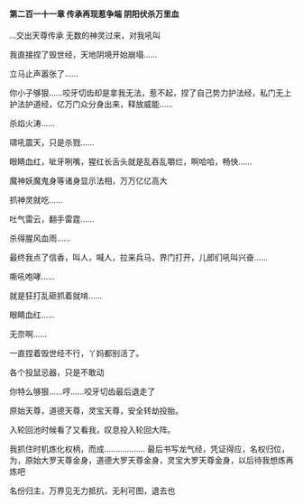 #### 第二百一十一章 传承再现惹争端 阴阳伏杀万里血


…交出天尊传承
无数的神灵过来，对我吼叫

我直接捏了毁世经，天地阴境开始崩塌……

立马止声嚣张了……

你小子够狠……咬牙切齿却是拿我无法，惹不起，捏了自己势力护法经，私门无上护法护道经，亿万门众分身出来，释放威能……

杀焰火涛……

啸吼震天，只是杀戮……

眼睛血红，呲牙咧嘴，猩红长舌头就是乱吞乱嚼烂，啊哈哈，畅快……

魔神妖魔鬼身等诸身显示法相，万万亿亿高大

抓神灵就吃……

吐气雷云，翻手雷霆……

杀得腥风血雨……

最终我点了信香，叫人，喊人，拉来兵马，界门打开，儿郎们吼叫兴奋……

嘶吼咆哮……

就是狂打乱砸抓着就啃……

眼睛血红……


无奈啊……

一直捏着毁世经不行，丫妈都别活了。

各个投鼠忌器，只是不敢动

你特么够狠……哼……咬牙切齿最后退走了

原始天尊，道德天尊，灵宝天尊，安全转劫投胎。


入轮回池时候看了又看我，叹息投入轮回大阵。

我抓住时机炼化权柄，而成………………
最后书写龙气经，凭证得应，名权归位，为，原始大罗天尊金身，道德大罗天尊金身，灵宝大罗天尊金身，以后待我想炼再炼吧


名份归主，万界见无力抵抗，无利可图，退去也

